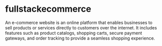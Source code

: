 # fullstackecommerce
An e-commerce website is an online platform that enables businesses to sell products or services directly to customers over the internet. It includes features such as product catalogs, shopping carts, secure payment gateways, and order tracking to provide a seamless shopping experience.

